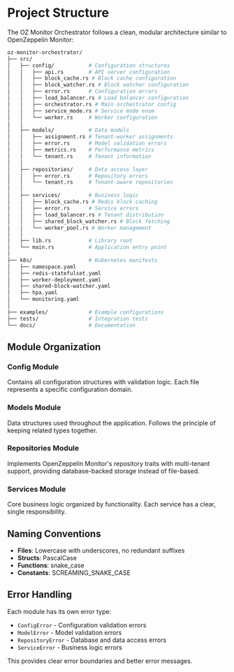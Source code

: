 # Project Structure

The OZ Monitor Orchestrator follows a clean, modular architecture similar to OpenZeppelin Monitor:

```bash
oz-monitor-orchestrator/
├── src/
│   ├── config/           # Configuration structures
│   │   ├── api.rs        # API server configuration
│   │   ├── block_cache.rs # Block cache configuration
│   │   ├── block_watcher.rs # Block watcher configuration
│   │   ├── error.rs      # Configuration errors
│   │   ├── load_balancer.rs # Load balancer configuration
│   │   ├── orchestrator.rs # Main orchestrator config
│   │   ├── service_mode.rs # Service mode enum
│   │   └── worker.rs     # Worker configuration
│   │
│   ├── models/           # Data models
│   │   ├── assignment.rs # Tenant-worker assignments
│   │   ├── error.rs      # Model validation errors
│   │   ├── metrics.rs    # Performance metrics
│   │   └── tenant.rs     # Tenant information
│   │
│   ├── repositories/     # Data access layer
│   │   ├── error.rs      # Repository errors
│   │   └── tenant.rs     # Tenant-aware repositories
│   │
│   ├── services/         # Business logic
│   │   ├── block_cache.rs # Redis block caching
│   │   ├── error.rs      # Service errors
│   │   ├── load_balancer.rs # Tenant distribution
│   │   ├── shared_block_watcher.rs # Block fetching
│   │   └── worker_pool.rs # Worker management
│   │
│   ├── lib.rs            # Library root
│   └── main.rs           # Application entry point
│
├── k8s/                  # Kubernetes manifests
│   ├── namespace.yaml
│   ├── redis-statefulset.yaml
│   ├── worker-deployment.yaml
│   ├── shared-block-watcher.yaml
│   ├── hpa.yaml
│   └── monitoring.yaml
│
├── examples/             # Example configurations
├── tests/                # Integration tests
└── docs/                 # Documentation
```

## Module Organization

### Config Module

Contains all configuration structures with validation logic. Each file represents a specific configuration domain.

### Models Module

Data structures used throughout the application. Follows the principle of keeping related types together.

### Repositories Module

Implements OpenZeppelin Monitor's repository traits with multi-tenant support, providing database-backed storage instead of file-based.

### Services Module

Core business logic organized by functionality. Each service has a clear, single responsibility.

## Naming Conventions

- **Files**: Lowercase with underscores, no redundant suffixes
- **Structs**: PascalCase
- **Functions**: snake_case
- **Constants**: SCREAMING_SNAKE_CASE

## Error Handling

Each module has its own error type:

- `ConfigError` - Configuration validation errors
- `ModelError` - Model validation errors
- `RepositoryError` - Database and data access errors
- `ServiceError` - Business logic errors

This provides clear error boundaries and better error messages.

